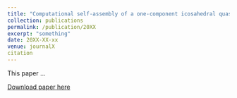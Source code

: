 ```yaml
---
title: "Computational self-assembly of a one-component icosahedral quasicrystal"
collection: publications
permalink: /publication/20XX
excerpt: "something"
date: 20XX-XX-xx
venue: journalX
citation
---
```

This paper ...

[Download paper here](http://academicpages.github.io/files/paper1.pdf)
